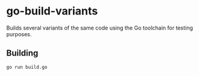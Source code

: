 # go-build-variants

Builds several variants of the same code using the Go toolchain for testing purposes.

## Building

```shell
go run build.go
```
